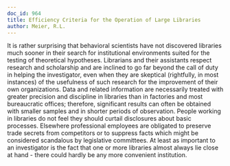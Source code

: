 ```yaml
---
doc_id: 964
title: Efficiency Criteria for the Operation of Large Libraries
author: Meier, R.L.
---
```


It is rather surprising that behavioral scientists have not discovered 
libraries much sooner in their search for institutional environments suited for
the testing of theoretical hypotheses. Librarians and their assistants respect 
research and scholarship and are inclined to go far beyond the call of duty in 
helping the investigator, even when they are skeptical (rightfully, in most 
instances) of the usefulness of such research for the
improvement of their own organizations.
Data and related information are necessarily treated with greater precision and
discipline in libraries than in factories and most bureaucratic offices; 
therefore, significant results can often be obtained
with smaller samples and in shorter periods
of observation.  People working in libraries do not feel they should curtail
disclosures about basic processes.  Elsewhere professional employees are 
obligated to preserve trade secrets from competitors
or to suppress facts which might be considered scandalous by legislative
committees.  At least as important to an investigator is the fact that one or 
more libraries almost always lie close at hand - there could hardly be any 
more convenient institution.